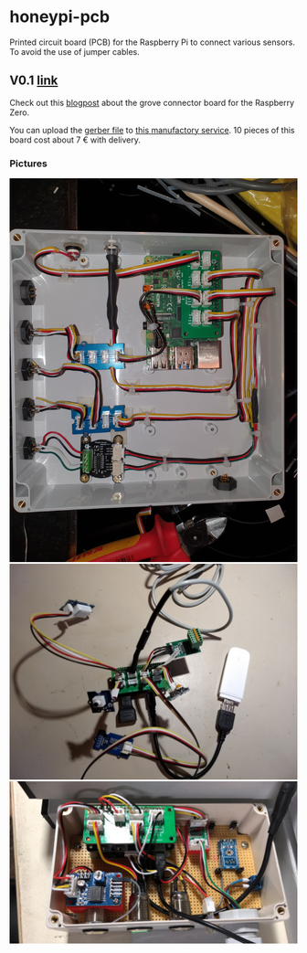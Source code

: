 # honeypi-pcb

Printed circuit board (PCB) for the Raspberry Pi to connect various sensors. To avoid the use of jumper cables.

## V0.1 [link](./PCB_V0.1)
Check out this [blogpost](https://www.honey-pi.de/teil-3-adapter-lk-fuer-grove-stecker/) about the grove connector board for the Raspberry Zero.

You can upload the [gerber file](./PCB_V0.1/Grove%20Base%20HAT%20For%20Raspberry%20Pi%20Zero_2019-01-13.zip) to [this manufactory service](https://jlcpcb.com/quote). 10 pieces of this board cost about 7 € with delivery. 

### Pictures
![RPi 4 with Board](./PCB_V0.1/Images/I2C-Hub-PCF8591.jpg)
![RPi Zero with Board](./PCB_V0.1/Images/grove-pcb.jpeg)
![RPi Zero WittyPi + PCB Board](./PCB_V0.1/Images/Grove-Stecker_PCB.jpeg)

